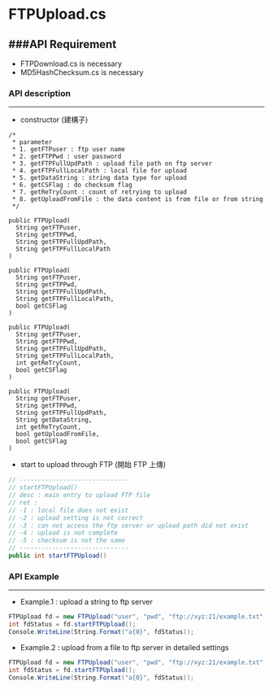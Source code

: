 # FTPUpload.cs

<script type="text/javascript" src="../js/general.js"></script>

###API Requirement
---

* FTPDownload.cs is necessary
* MD5HashChecksum.cs is necessary

### API description
---

* constructor (建構子)

```
/*
 * parameter
 * 1. getFTPuser : ftp user name
 * 2. getFTPPwd : user password
 * 3. getFTPFullUpdPath : upload file path on ftp server
 * 4. getFTPFullLocalPath : local file for upload
 * 5. getDataString : string data type for upload
 * 6. getCSFlag : do checksum flag
 * 7. getReTryCount : count of retrying to upload
 * 8. getUploadFromFile : the data content is from file or from string
 */

public FTPUpload(
  String getFTPuser, 
  String getFTPPwd, 
  String getFTPFullUpdPath, 
  String getFTPFullLocalPath
)

public FTPUpload(
  String getFTPuser, 
  String getFTPPwd, 
  String getFTPFullUpdPath, 
  String getFTPFullLocalPath, 
  bool getCSFlag
)

public FTPUpload(
  String getFTPuser, 
  String getFTPPwd, 
  String getFTPFullUpdPath, 
  String getFTPFullLocalPath, 
  int getReTryCount, 
  bool getCSFlag
)

public FTPUpload(
  String getFTPuser, 
  String getFTPPwd, 
  String getFTPFullUpdPath, 
  String getDataString, 
  int getReTryCount, 
  bool getUploadFromFile, 
  bool getCSFlag
)
```

* start to upload through FTP (開始 FTP 上傳)

```csharp
// ------------------------------
// startFTPUpload()
// desc : main entry to upload FTP file
// ret :
// -1 : local file does not exist
// -2 : upload setting is not correct
// -3 : can not access the ftp server or upload path did not exist
// -4 : upload is not complete
// -5 : checksum is not the same
// ------------------------------    
public int startFTPUpload()
```

### API Example
---

* Example.1 : upload a string to ftp server

```csharp
FTPUpload fd = new FTPUpload("user", "pwd", "ftp://xyz:21/example.txt", "Data test", 10, false, true);
int fdStatus = fd.startFTPUpload();
Console.WriteLine(String.Format("a{0}", fdStatus));
```

* Example.2 : upload from a file to ftp server in detailed settings

```csharp
FTPUpload fd = new FTPUpload("user", "pwd", "ftp://xyz:21/example.txt", "C:/Users/user1/Desktop/example1.txt", true);
int fdStatus = fd.startFTPUpload();
Console.WriteLine(String.Format("a{0}", fdStatus));
```
